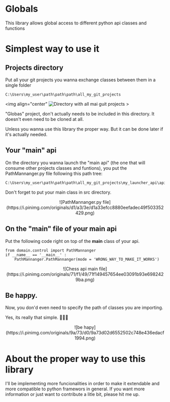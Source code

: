 # Globals
This library allows global access to different python api classes and functions

# Simplest way to use it

## Projects directory
  Put all your git projects you wanna exchange classes between them in a single folder
```
C:\Users\my_user\path\path\path\all_my_git_projects
```
<img align="center" ![Directory with all mai guit projects](https://i.pinimg.com/originals/67/ec/2c/67ec2c13bc7ee72a06eb737eac3dc8bb.png) >


"Globas" project, don't actually needs to be included in this directory. It doesn't even need to be cloned at all.

Unless you wanna use this library the proper way. But it can be done later if it's actually needed.

## Your "main" api
  On the directory you wanna launch the "main api" (the one that will consume other projects classes and funtions), 
you put the PathMannanger.py file following this path tree:
```
C:\Users\my_user\path\path\path\all_my_git_projects\my_launcher_api\api\src\domain\control\PathMannanger.py
```
Don't forget to put your main class in src directory.

<div style="display:block;text-align:center">
  ![PathMannanger.py file](https://i.pinimg.com/originals/d1/a3/3e/d1a33efcc8880eefadec49f503352429.png)
</div>

## On the "main" file of your main api
  Put the following code right on top of the __main__ class of your api.
```
from domain.control import PathMannanger
if __name__ == '__main__' :
    PathMannanger.PathMannanger(mode = 'WRONG_WAY_TO_MAKE_IT_WORKS')
```

<div style="display:block;text-align:center">
  ![Chess api main file](https://i.pinimg.com/originals/71/f1/49/71f149457654ee03091b93e6982429ba.png)
</div>

## Be happy. 
Now, you don'd even need to specify the path of classes you are importing.

Yes, its really that simple. 🌈✨🎇

<div style="display:block;text-align:center">
  ![be hapy](https://i.pinimg.com/originals/9a/73/d0/9a73d02d6552502c748e436edacf1994.png)
</div>

# About the proper way to use this library
I'll be implementing more funcionalities in order to make it extendable and more compatible to python framewors in general.
If you want more information or just want to contribute a litle bit, please hit me up.
